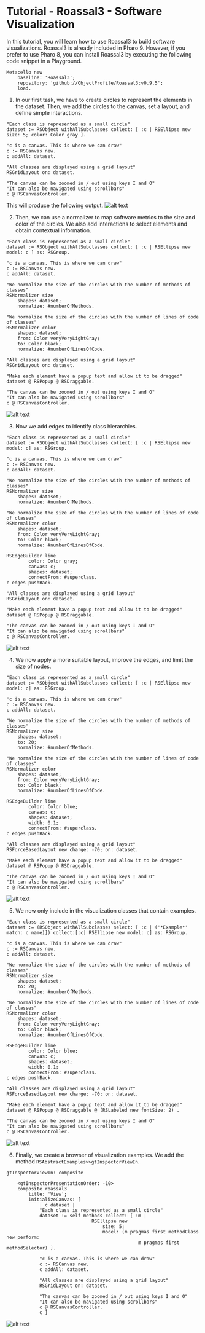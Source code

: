 # Tutorial - Roassal3 - Software Visualization
In this tutorial, you will learn how to use Roassal3 to build software visualizations. Roassal3 is already included in Pharo 9. However, if you prefer to use Pharo 8, you can install Roassal3 by executing the following code snippet in a Playground.

```Smalltalk
Metacello new
    baseline: 'Roassal3';
    repository: 'github://ObjectProfile/Roassal3:v0.9.5';
    load.
```

1. In our first task, we have to create circles to represent the elements in the dataset. Then, we add the circles to the canvas, set a layout, and define simple interactions.

```Smalltalk
"Each class is represented as a small circle"
dataset := RSObject withAllSubclasses collect: [ :c | RSEllipse new size: 5; color: Color gray ].

"c is a canvas. This is where we can draw"
c := RSCanvas new.
c addAll: dataset.

"All classes are displayed using a grid layout"
RSGridLayout on: dataset.

"The canvas can be zoomed in / out using keys I and O"
"It can also be navigated using scrollbars"
c @ RSCanvasController.
```

This will produce the following output.
![alt text](../images/tutorial1.png)

2. Then, we can use a normalizer to map software metrics to the size and color of the circles. We also add interactions to select elements and obtain contextual information. 
```Smalltalk
"Each class is represented as a small circle"
dataset := RSObject withAllSubclasses collect: [ :c | RSEllipse new model: c ] as: RSGroup.

"c is a canvas. This is where we can draw"
c := RSCanvas new.
c addAll: dataset.

"We normalize the size of the circles with the number of methods of classes"
RSNormalizer size
	shapes: dataset;
	normalize: #numberOfMethods.

"We normalize the size of the circles with the number of lines of code of classes"
RSNormalizer color
	shapes: dataset;
	from: Color veryVeryLightGray;
	to: Color black;
	normalize: #numberOfLinesOfCode.

"All classes are displayed using a grid layout"
RSGridLayout on: dataset.

"Make each element have a popup text and allow it to be dragged"
dataset @ RSPopup @ RSDraggable.

"The canvas can be zoomed in / out using keys I and O"
"It can also be navigated using scrollbars"
c @ RSCanvasController.
```
![alt text](../images/tutorial2.png)

3. Now we add edges to identify class hierarchies.
```Smalltalk
"Each class is represented as a small circle"
dataset := RSObject withAllSubclasses collect: [ :c | RSEllipse new model: c] as: RSGroup.

"c is a canvas. This is where we can draw"
c := RSCanvas new.
c addAll: dataset.

"We normalize the size of the circles with the number of methods of classes"
RSNormalizer size
	shapes: dataset;
	normalize: #numberOfMethods.

"We normalize the size of the circles with the number of lines of code of classes"
RSNormalizer color
	shapes: dataset;
	from: Color veryVeryLightGray;
	to: Color black;
	normalize: #numberOfLinesOfCode.

RSEdgeBuilder line
		color: Color gray;
		canvas: c;
		shapes: dataset;
		connectFrom: #superclass.
c edges pushBack.
		
"All classes are displayed using a grid layout"
RSGridLayout on: dataset.

"Make each element have a popup text and allow it to be dragged"
dataset @ RSPopup @ RSDraggable.

"The canvas can be zoomed in / out using keys I and O"
"It can also be navigated using scrollbars"
c @ RSCanvasController.
```
![alt text](../images/tutorial3.png)

4. We now apply a more suitable layout, improve the edges, and limit the size of nodes.
```Smalltalk
"Each class is represented as a small circle"
dataset := RSObject withAllSubclasses collect: [ :c | RSEllipse new model: c] as: RSGroup.

"c is a canvas. This is where we can draw"
c := RSCanvas new.
c addAll: dataset.

"We normalize the size of the circles with the number of methods of classes"
RSNormalizer size
	shapes: dataset;
	to: 20;
	normalize: #numberOfMethods.

"We normalize the size of the circles with the number of lines of code of classes"
RSNormalizer color
	shapes: dataset;
	from: Color veryVeryLightGray;
	to: Color black;
	normalize: #numberOfLinesOfCode.

RSEdgeBuilder line
		color: Color blue;
		canvas: c;
		shapes: dataset;
		width: 0.1;
		connectFrom: #superclass.
c edges pushBack.
		
"All classes are displayed using a grid layout"
RSForceBasedLayout new charge: -70; on: dataset.

"Make each element have a popup text and allow it to be dragged"
dataset @ RSPopup @ RSDraggable.

"The canvas can be zoomed in / out using keys I and O"
"It can also be navigated using scrollbars"
c @ RSCanvasController.
```
![alt text](../images/tutorial4.png)

5. We now only include in the visualization classes that contain examples.
```Smalltalk
"Each class is represented as a small circle"
dataset := (RSObject withAllSubclasses select: [ :c | ('*Example*' match: c name)]) collect:[:c| RSEllipse new model: c] as: RSGroup.

"c is a canvas. This is where we can draw"
c := RSCanvas new.
c addAll: dataset.

"We normalize the size of the circles with the number of methods of classes"
RSNormalizer size
	shapes: dataset;
	to: 20;
	normalize: #numberOfMethods.

"We normalize the size of the circles with the number of lines of code of classes"
RSNormalizer color
	shapes: dataset;
	from: Color veryVeryLightGray;
	to: Color black;
	normalize: #numberOfLinesOfCode.

RSEdgeBuilder line
		color: Color blue;
		canvas: c;
		shapes: dataset;
		width: 0.1;
		connectFrom: #superclass.
c edges pushBack.
		
"All classes are displayed using a grid layout"
RSForceBasedLayout new charge: -70; on: dataset.

"Make each element have a popup text and allow it to be dragged"
dataset @ RSPopup @ RSDraggable @ (RSLabeled new fontSize: 2) .

"The canvas can be zoomed in / out using keys I and O"
"It can also be navigated using scrollbars"
c @ RSCanvasController.
```
![alt text](../images/tutorial5.png)

6. Finally, we create a browser of visualization examples. We add the method `RSAbstractExamples>>gtInspectorViewIn`.
```Smalltalk
gtInspectorViewIn: composite

	<gtInspectorPresentationOrder: -10>
	composite roassal3
		title: 'View';
		initializeCanvas: [ 
			| c dataset |
			"Each class is represented as a small circle"
			dataset := self methods collect: [ :m | 
					           RSEllipse new
						           size: 5;
						           model: (m pragmas first methodClass new perform:
									            m pragmas first methodSelector) ].

			"c is a canvas. This is where we can draw"
			c := RSCanvas new.
			c addAll: dataset.

			"All classes are displayed using a grid layout"
			RSGridLayout on: dataset.

			"The canvas can be zoomed in / out using keys I and O"
			"It can also be navigated using scrollbars"
			c @ RSCanvasController.
			c ]
```
![alt text](../images/tutorial6.png)
